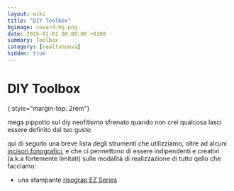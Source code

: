 ```yaml
---
layout: wiki
title: "DIY Toolbox"
bgimage: coward-bg.png
date: 2015-01-01 00:00:00 +0100
summary: Toolbox
category: [realtanuova]
hidden: true
---
```


# DIY Toolbox

{:style="margin-top: 2rem"}

mega pippotto sul diy
neofitismo sfrenato
quando non crei qualcosa lasci essere definito dal tuo gusto

qui di seguito una breve lista degli strumenti che utilizziamo, oltre ad alcuni [incisori fonografici](/lathecutting), e che ci permettono di essere indipendenti e creativi (a.k.a fortemente limitati) sulle modalità di realizzazione di tutto qello che facciamo:
- una stampante [risograp EZ Series](/risoprinting)
